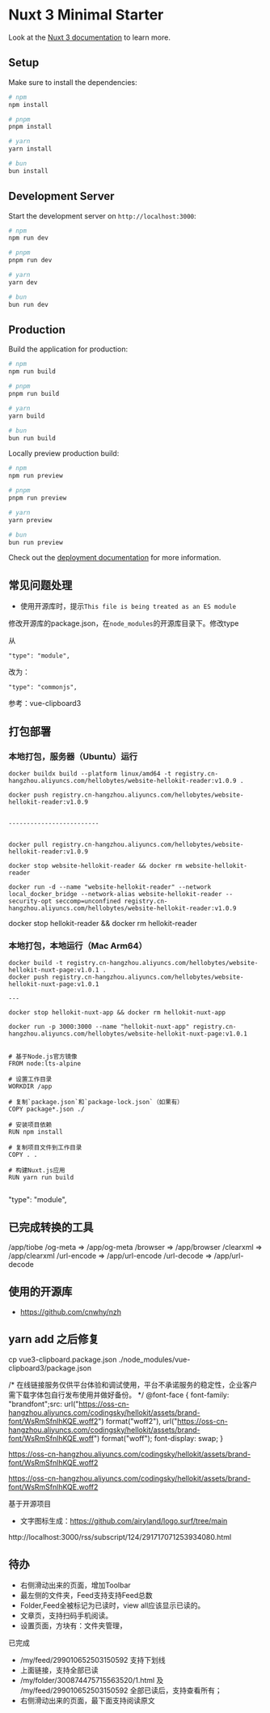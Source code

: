 # Nuxt 3 Minimal Starter

Look at the [Nuxt 3 documentation](https://nuxt.com/docs/getting-started/introduction) to learn more.

## Setup

Make sure to install the dependencies:

```bash
# npm
npm install

# pnpm
pnpm install

# yarn
yarn install

# bun
bun install
```

## Development Server

Start the development server on `http://localhost:3000`:

```bash
# npm
npm run dev

# pnpm
pnpm run dev

# yarn
yarn dev

# bun
bun run dev
```

## Production

Build the application for production:

```bash
# npm
npm run build

# pnpm
pnpm run build

# yarn
yarn build

# bun
bun run build
```

Locally preview production build:

```bash
# npm
npm run preview

# pnpm
pnpm run preview

# yarn
yarn preview

# bun
bun run preview
```

Check out the [deployment documentation](https://nuxt.com/docs/getting-started/deployment) for more information.

## 常见问题处理

- 使用开源库时，提示`This file is being treated as an ES module`

修改开源库的package.json，在`node_modules`的开源库目录下。修改type


从

```
"type": "module",
```

改为：

```
"type": "commonjs",
```

参考：vue-clipboard3


## 打包部署

### 本地打包，服务器（Ubuntu）运行

```
docker buildx build --platform linux/amd64 -t registry.cn-hangzhou.aliyuncs.com/hellobytes/website-hellokit-reader:v1.0.9 .

docker push registry.cn-hangzhou.aliyuncs.com/hellobytes/website-hellokit-reader:v1.0.9


-------------------------


docker pull registry.cn-hangzhou.aliyuncs.com/hellobytes/website-hellokit-reader:v1.0.9

docker stop website-hellokit-reader && docker rm website-hellokit-reader

docker run -d --name "website-hellokit-reader" --network local_docker_bridge --network-alias website-hellokit-reader --security-opt seccomp=unconfined registry.cn-hangzhou.aliyuncs.com/hellobytes/website-hellokit-reader:v1.0.9
```

docker stop hellokit-reader && docker rm hellokit-reader


### 本地打包，本地运行（Mac Arm64）

```
docker build -t registry.cn-hangzhou.aliyuncs.com/hellobytes/website-hellokit-nuxt-page:v1.0.1 .
docker push registry.cn-hangzhou.aliyuncs.com/hellobytes/website-hellokit-nuxt-page:v1.0.1

--- 

docker stop hellokit-nuxt-app && docker rm hellokit-nuxt-app

docker run -p 3000:3000 --name "hellokit-nuxt-app" registry.cn-hangzhou.aliyuncs.com/hellobytes/website-hellokit-nuxt-page:v1.0.1


```


```
# 基于Node.js官方镜像
FROM node:lts-alpine
 
# 设置工作目录
WORKDIR /app
 
# 复制`package.json`和`package-lock.json`（如果有）
COPY package*.json ./
 
# 安装项目依赖
RUN npm install
 
# 复制项目文件到工作目录
COPY . .
 
# 构建Nuxt.js应用
RUN yarn run build
 
```

"type": "module",


## 已完成转换的工具

/app/tiobe
/og-meta => /app/og-meta
/browser => /app/browser
/clearxml => /app/clearxml
/url-encode => /app/url-encode
/url-decode => /app/url-decode


## 使用的开源库

- https://github.com/cnwhy/nzh

## yarn add 之后修复

cp vue3-clipboard.package.json ./node_modules/vue-clipboard3/package.json






/* 在线链接服务仅供平台体验和调试使用，平台不承诺服务的稳定性，企业客户需下载字体包自行发布使用并做好备份。 */
@font-face {
  font-family: "brandfont";src: url("https://oss-cn-hangzhou.aliyuncs.com/codingsky/hellokit/assets/brand-font/WsRmSfnlhKQE.woff2") format("woff2"),
  url("https://oss-cn-hangzhou.aliyuncs.com/codingsky/hellokit/assets/brand-font/WsRmSfnlhKQE.woff") format("woff");
  font-display: swap;
}


https://oss-cn-hangzhou.aliyuncs.com/codingsky/hellokit/assets/brand-font/WsRmSfnlhKQE.woff2

https://oss-cn-hangzhou.aliyuncs.com/codingsky/hellokit/assets/brand-font/WsRmSfnlhKQE.woff2


基于开源项目

- 文字图标生成：https://github.com/airyland/logo.surf/tree/main






http://localhost:3000/rss/subscript/124/291717071253934080.html


## 待办

- 右侧滑动出来的页面，增加Toolbar
- 最左侧的文件夹，Feed支持支持Feed总数
- Folder,Feed全被标记为已读时，view all应该显示已读的。
- 文章页，支持扫码手机阅读。
- 设置页面，方块有：文件夹管理，


已完成

- /my/feed/299010652503150592 支持下划线
- 上面链接，支持全部已读
- /my/folder/300874475715563520/1.html 及  /my/feed/299010652503150592 全部已读后，支持查看所有；
- 右侧滑动出来的页面，最下面支持阅读原文
